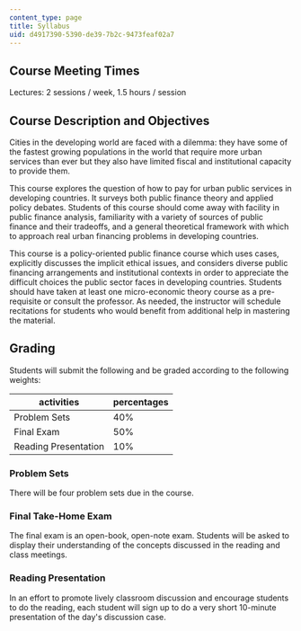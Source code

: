 ```yaml
---
content_type: page
title: Syllabus
uid: d4917390-5390-de39-7b2c-9473feaf02a7
---
```


Course Meeting Times
--------------------

Lectures: 2 sessions / week, 1.5 hours / session

Course Description and Objectives
---------------------------------

Cities in the developing world are faced with a dilemma: they have some of the fastest growing populations in the world that require more urban services than ever but they also have limited fiscal and institutional capacity to provide them.

This course explores the question of how to pay for urban public services in developing countries. It surveys both public finance theory and applied policy debates. Students of this course should come away with facility in public finance analysis, familiarity with a variety of sources of public finance and their tradeoffs, and a general theoretical framework with which to approach real urban financing problems in developing countries.

This course is a policy-oriented public finance course which uses cases, explicitly discusses the implicit ethical issues, and considers diverse public financing arrangements and institutional contexts in order to appreciate the difficult choices the public sector faces in developing countries. Students should have taken at least one micro-economic theory course as a pre-requisite or consult the professor. As needed, the instructor will schedule recitations for students who would benefit from additional help in mastering the material.

Grading
-------

Students will submit the following and be graded according to the following weights:

| activities | percentages |
| --- | --- |
| Problem Sets | 40% |
| Final Exam | 50% |
| Reading Presentation | 10% 

  

### Problem Sets

There will be four problem sets due in the course.

### Final Take-Home Exam

The final exam is an open-book, open-note exam. Students will be asked to display their understanding of the concepts discussed in the reading and class meetings.

### Reading Presentation

In an effort to promote lively classroom discussion and encourage students to do the reading, each student will sign up to do a very short 10-minute presentation of the day's discussion case.